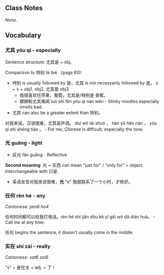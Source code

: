 
## Class Notes

_None_.

## Vocabulary

### 尤其 yóu qí - especially

Sentence structure: 尤其是 + obj.

Comparison to 特别 tè bié （page 60):
- 特别 is usually followed by 是，尤其 is not necessarily followed by 是。 s + v + obj1, obj2, 尤其是 obj3.
    - 我很喜欢吃苹果，葡萄，尤其是/特别是 香蕉。
    - 螺狮粉尤其难闻 luó shī fěn yóu qí nán wén - Stinky noodles especially smells bad.
- 尤其 can also be a greater extent than 特别。

对我来说，汉语很难，尤其是声调。 duì wǒ lái shuō ， hàn yǔ hěn nán ， yóu qí shì shēng tiáo 。 - For me, Chinese is difficult, especially the tone.

### 光 guāng - light

- 反光 fǎn guāng - Reflective

**Second meaning**: 光 + 东西 can mean "just for" / "only for" + object. Interchangeable with 只是.

- 英语发音对我来说很难，**光** "e" 我就联系了一个小时，才练好。

### 任何 rèn hé - any

_Cantonese: jam6 ho4_

任何时间都可以给我打电话。rèn hé shí jiān dōu kě yǐ gěi wǒ dǎ diàn huà。 - Call me at any time.

任何 begins the sentence, it doesn't usually come in the middle.

### 实在 shí zài - really

_Cantonese: sat6 zoi6_

"s" + 是在太 + adj. + 了！